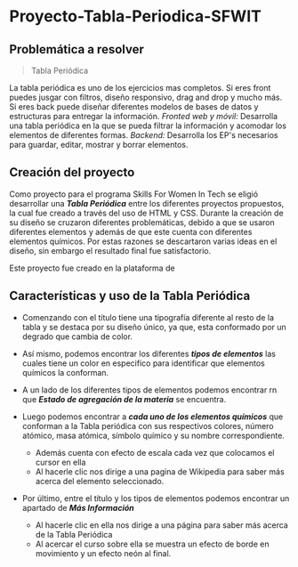 # Proyecto-Tabla-Periodica-SFWIT

## Problemática a resolver

> Tabla Periódica 

La tabla periódica es uno de los ejercicios mas completos. Si eres front puedes jusgar con filtros, diseño responsivo, drag and drop y mucho más. Si eres back puede diseñar diferentes modelos de bases de datos y estructuras para entregar la información. *Fronted web y móvil:* Desarrolla una tabla periódica en la que se pueda filtrar la información y acomodar los elementos de diferentes formas. *Backend:* Desarrolla los EP's necesarios para guardar, editar, mostrar y borrar elementos.

## Creación del proyecto

Como proyecto para el programa Skills For Women In Tech se eligió desarrollar una **_Tabla Periódica_** entre los diferentes proyectos propuestos, la cual fue creado a través del uso de HTML y CSS. Durante la creación de su diseño se cruzaron diferentes problemáticas, debido a que se usaron diferentes elementos y además de que este cuenta con diferentes elementos químicos. Por estas razones se descartaron varias ideas en el diseño, sin embargo el resultado final fue satisfactorio.

Este proyecto fue creado en la plataforma de


## Características y uso de la Tabla Periódica

- Comenzando con el título tiene una tipografía diferente al resto de la tabla y se destaca por su diseño único, ya que, esta conformado por un degrado que cambia de color.

- Así mismo, podemos encontrar los diferentes **_tipos de elementos_** las cuales tiene un color en especifico para identificar que elementos químicos la conforman. 

- A un lado de los diferentes tipos de elementos podemos encontrar rn que **_Estado de agregación de la materia_** se encuentra.
- Luego podemos encontrar a **_cada uno de los elementos químicos_** que conforman a la Tabla periódica con sus respectivos colores, número atómico, masa atómica, símbolo químico y su nombre correspondiente. 
   - Además cuenta con efecto de escala cada vez que colocamos el cursor en ella
   - Al hacerle clic nos dirige a una pagina de Wikipedia para saber más acerca del elemento seleccionado.
   
- Por último, entre el título y los tipos de elementos podemos encontrar un apartado de **_Más Información_**
   - Al hacerle clic en ella nos dirige a una página para saber más acerca de la Tabla Periódica 
   - Al acercar el curso sobre ella se muestra un efecto de borde en movimiento y un efecto neón al final.
